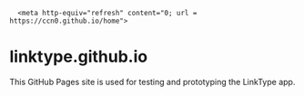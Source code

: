       <meta http-equiv="refresh" content="0; url = https://ccn0.github.io/home">
# linktype.github.io
This GitHub Pages site is used for testing and prototyping the LinkType app.
